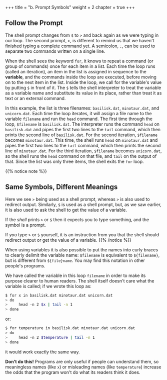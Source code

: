 +++
title = "b. Prompt Symbols"
weight = 2
chapter = true
+++


## Follow the Prompt

The shell prompt changes from `$` to `>` and back again as we were
typing in our loop. The second prompt, `>`, is different to remind
us that we haven't finished typing a complete command yet. A semicolon, `;`,
can be used to separate two commands written on a single line.

When the shell sees the keyword `for`,
it knows to repeat a command (or group of commands) once for each item in a list.
Each time the loop runs (called an iteration), an item in the list is assigned in sequence to
the **variable**, and the commands inside the loop are executed, before moving on to
the next item in the list. Inside the loop, we call for the variable's value by putting `$` 
in front of it. The `$` tells the shell interpreter to treat the variable as a variable 
name and substitute its value in its place, rather than treat it as text or an external command.

In this example, the list is three filenames: `basilisk.dat`, `minotaur.dat`, and `unicorn.dat`.
Each time the loop iterates, it will assign a file name to the variable `filename`
and run the `head` command. The first time through the loop, `$filename` is `basilisk.dat`.
The interpreter runs the command `head` on `basilisk.dat` and pipes the first two lines to 
the `tail` command, which then prints the second line of `basilisk.dat`. For the second iteration, `$filename` becomes `minotaur.dat`. This time, the shell runs `head` on `minotaur.dat`
and pipes the first two lines to the `tail` command, which then prints the second line of `minotaur.dat`.
For the third iteration, `$filename` becomes `unicorn.dat`, so the shell runs the `head` command 
on that file, and `tail` on the output of that. Since the list was only three items, the shell exits the `for` loop.

{{% notice note %}}
## Same Symbols, Different Meanings

Here we see `>` being used as a shell prompt, whereas `>` is also
used to redirect output.
Similarly, `$` is used as a shell prompt, but, as we saw earlier,
it is also used to ask the shell to get the value of a variable.

If the *shell* prints `>` or `$` then it expects you to type something,
and the symbol is a prompt.

If *you* type `>` or `$` yourself, it is an instruction from you that
the shell should redirect output or get the value of a variable.
{{% /notice %}}

When using variables it is also possible to put the names into curly braces to clearly
delimit the variable name: `$filename` is equivalent to `${filename}`, but is different from
`${file}name`. You may find this notation in other people's programs.

We have called the variable in this loop `filename` in order to make its purpose clearer
to human readers. The shell itself doesn't care what the variable is called;
if we wrote this loop as:

```Bash
$ for x in basilisk.dat minotaur.dat unicorn.dat
> do
>     head -n 2 $x | tail -n 1
> done
```

or:

```Bash
$ for temperature in basilisk.dat minotaur.dat unicorn.dat
> do
>     head -n 2 $temperature | tail -n 1
> done
```

it would work exactly the same way.

**Don't do this!**
Programs are only useful if people can understand them,
so meaningless names (like `x`) or misleading names (like `temperature`)
increase the odds that the program won't do what its readers think it does.
